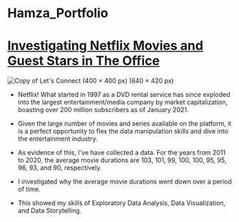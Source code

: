 # Hamza_Portfolio

# [Investigating Netflix Movies and Guest Stars in The Office](https://github.com/Hamza-Zaman/Hamza_Portfolio) 

![Copy of Let's Connect (400 × 400 px) (640 × 420 px)](https://user-images.githubusercontent.com/23433652/175811080-5f447c5c-24e2-4ffb-8a27-87d3609e9863.png)


- Netflix! What started in 1997 as a DVD rental service has since exploded into the largest entertainment/media company by market capitalization, boasting over 200 million subscribers as of January 2021.

- Given the large number of movies and series available on the platform, it is a perfect opportunity to flex the data manipulation skills and dive into the entertainment industry.

- As evidence of this, I've have collected a data. For the years from 2011 to 2020, the average movie durations are 103, 101, 99, 100, 100, 95, 95, 96, 93, and 90, respectively.

- I investigated why the average movie durations went down over a period of time.

- This showed my skills of Exploratory Data Analysis, Data Visualization, and Data Storytelling.

